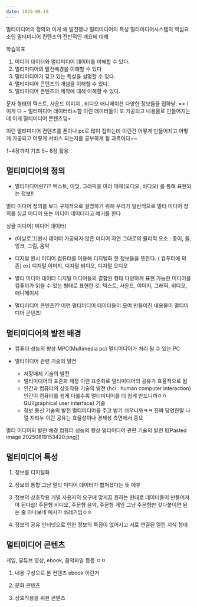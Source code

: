 ```yaml
---
date: 2025-08-19
---
```

멀티미디어의 정의와 이게 왜 발전했냐
멀티미디어의 특성
멀티미디어시스템의 핵심요소인 멀티미디어 컨텐츠의 전반적인 개요에 대해

학습목표

1. 미디어 데이터와 멀티미디어 데이터를 이해할 수 있다.
2. 멀티미디어의 발전배경을 이해할 수 있다
3. 멀티미디어가 갖고 있는 특성을 설명할 수 있다.
4. 멀티미디어 콘텐츠의 개념을 이해할 수 있다.
5. 멀티미디어 콘텐츠의 제작에 대해 이해할 수 있다.

문자 형태의 텍스트, 사운드 이미지 , 비디오 애니메이션 다양한 정보들을 접하낟.
=>ㅣ이게 다 ~ 멀티미디어 데이터라ㅗ함
이런 데이터들이 또 가공되고 내용물로 만들어지는데 이게 멀티미디어 콘텐츠임~

이런 멀티미디어 컨텐츠를 폰이나 pc로 많이 접하는데 이런건 어떻게 만들어지고 어떻게 가공되고 어떻게 서비스 되는지를 공부하게 될 과목이다~~

1~4장까지 기초 5~ 8장 활용

## 멀티미디어의 정의 

+ 멀티미디어란???
텍스트, 이밎, 그래픽을 여러 매체(오디오, 비디오) 를 통해 표현되는 정보!!

멀티 미디어 정의를 보다 구체적으로 설명하기 위해 우리가 일반적으로
멀티 미디어 정의를 싱글 미디어 또는 미디어 데이터라고 얘기를 한다

싱글 미디어( 미디어 데이터)
+ (아날로그)원시 데이터
	가공되지 않은 미디어
	자연 그대로의 물리적 요소 : 종이, 돌, 잉크, 그림, 음악

+ 디지털 원시 미디어
	 컴퓨터를 이용해 디지털화 한 정보들을 뜻한다. ( 컴푸터에 의존)
	 ex) 디지털 이미지, 디지털 비디오, 디지털 오디오

+ 멀티 미디어 데이터
	디지털 미디어들의 결합된 형태
	다양하게 표현 가능한 미디어를 컴퓨터가 읽을 수 있는 형태로 표현한 것.
	텍스트, 사운드, 이미지, 그래픽, 비디오, 애니메이셔 

+ 멀티미디어 콘텐츠??
이런 멀티미디어 데이터들이 모여 만들어진 내용물이 멀티미디어 콘텐츠!



## 멀티미디어의 발전 배경

+ 컴퓨터 성능의 향상
MPC(Multimedia pc) 멀티미디어가 처리 될 수 있는 PC

+ 멀티미디어 관련 기술의 발전
	 + 저장매체 기술의 발전
	 + 멀티미디어의 표준화 제정
	 이런 표준화로 멀티미디어의 공유가 효율적으로 됨
	 + 인간과 컴퓨터의 상호작용 기술의 발전 (hci : human computer interaction)
	 인간이 컴퓨터를 쉽게 다룰수록 멀티미디어를 더 쉽게 만드니까ㅇㅇ
	 GUI(graphical user interface) 기술
	 + 정보 통신 기술의 발전
	 멀티미디어를 주고 받기 쉬우니까ㅋㅋ 진짜 당연한말 나열 지리누
	 이런 공유는 효율성이나 경제성 측면에서 중요
	 

멀티 미디어의 발전 배경
컴퓨터 성능의 향상
멀티미디어 관련 기술의 발전
![[Pasted image 20250819153420.png]]


## 멀티미디어 특성


1. 정보를 디지털화

2. 정보의 통합
	그냥 멀티 미디어 데이터가 합쳐졌다는 뜻 에휴

3. 정보의 상호작용
	개별 사용자의 요구에 맞게끔 원하는 현태로 데이터들이 만들어져야 된다@!
	주문형 비디오, 주문형 음악, 주문형 게임 그냥 주문형만 갖다붙이면 된는 줄 아나보네
	예시가 쓰레기임ㅇㅇ

4. 정보의 공유
인터넷으로 인한 정보의 독점이 없어지고 서로 연결된 열린 지식 형태


## 멀티미디어 콘텐츠
게임, 유튜브 영상, ebook, 음악파일 등등 ㅇㅇ

1. 내용 구성으로 본 컨텐츠
ebook 이런거 

2.  문화 콘텐츠

3. 상호작용을 위한 콘텐츠

